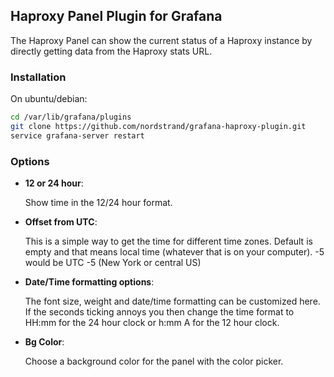 ## Haproxy Panel Plugin for Grafana

The Haproxy Panel can show the current status of a Haproxy instance by directly getting data from the Haproxy stats URL.

### Installation

On ubuntu/debian:

```bash
cd /var/lib/grafana/plugins
git clone https://github.com/nordstrand/grafana-haproxy-plugin.git
service grafana-server restart
```

### Options

- **12 or 24 hour**:

  Show time in the 12/24 hour format.
  
- **Offset from UTC**:

  This is a simple way to get the time for different time zones. Default is empty and that means local time (whatever that is on your computer). -5 would be UTC -5 (New York or central US)

- **Date/Time formatting options**:

  The font size, weight and date/time formatting can be customized here. If the seconds ticking annoys you then change the time format to HH:mm for the 24 hour clock or h:mm A for the 12 hour clock.

- **Bg Color**:

  Choose a background color for the panel with the color picker.
  
